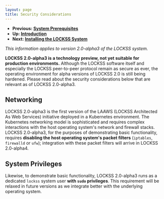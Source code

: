 ```yaml
---
layout: page
title: Security Considerations
---
```


*   **Previous: [System Prerequisites](prerequisites)**
*   **Up: [Introduction](.)**
*   **Next: [Installing the LOCKSS System](../installing)**

*This information applies to version 2.0-alpha3 of the LOCKSS system.*

**LOCKSS 2.0-alpha3 is a technology preview, not yet suitable for production environments.** Although the LOCKSS software itself and especially the LOCKSS peer-to-peer protocol remain as secure as ever, the operating environment for alpha versions of LOCKSS 2.0 is still being hardened. Please read about the security considerations below that are relevant as of LOCKSS 2.0-alpha3.

## Networking

LOCKSS 2.0-alpha3 is the first version of the LAAWS (LOCKSS Architected As Web Services) initiative deployed in a Kubernetes environment. The Kubernetes networking model is sophisticated and requires complex interactions with the host operating system's network and firewall stacks. LOCKSS 2.0-alpha3, for the purposes of demonstrating basic functionality, requires **disabling the host operating system's packet filters** (`iptables`, `firewalld` or `ufw`); integration with these packet filters will arrive in LOCKSS 2.0-alpha4.

## System Privileges

Likewise, to demonstrate basic functionality, LOCKSS 2.0-alpha3 runs as a dedicated `lockss` system user **with `sudo` privileges**. This requirement will be relaxed in future versions as we integrate better with the underlying operating system.
